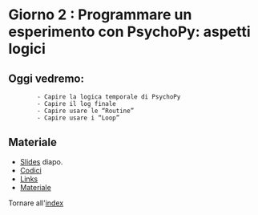 # Giorno 2 : Programmare un esperimento con PsychoPy: aspetti logici 
		
## Oggi vedremo:
			- Capire la logica temporale di PsychoPy
			- Capire il log finale
			- Capire usare le “Routine”
			- Capire usare i “Loop”	

## Materiale

- [Slides](https://docs.google.com/presentation/d/1BNivDXTs_khI_1xxQntTr9qlt2MHBBDWWrp9PqB95hY/edit#slide=id.g101a4feaa7a_0_34) diapo.
- [Codici](material/snippet.txt)
- [Links](links.md)
- [Materiale](material/stroop_multilingual/stroop_multilingual.zip)

Tornare all'[index](index.md)
